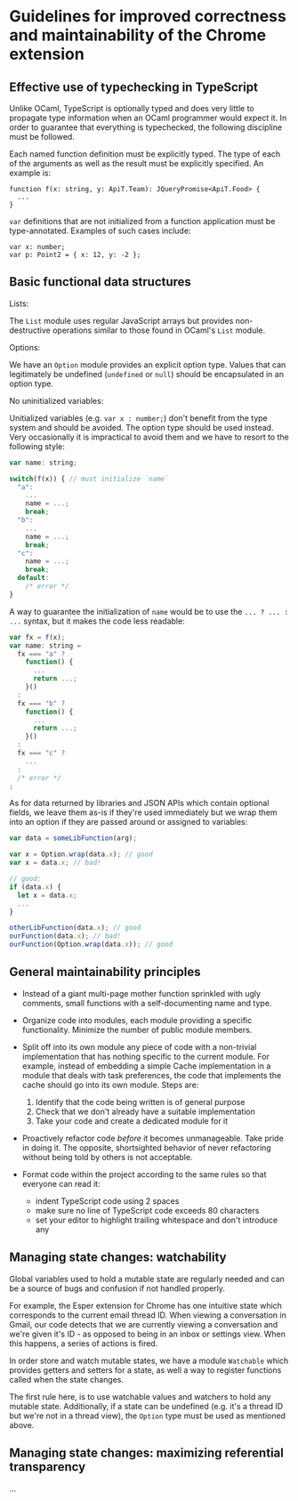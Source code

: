 Guidelines for improved correctness and maintainability of the Chrome extension
===============================================================================

Effective use of typechecking in TypeScript
-------------------------------------------

Unlike OCaml, TypeScript is optionally typed and does very little to
propagate type information when an OCaml programmer would expect it.
In order to guarantee that everything is typechecked, the following
discipline must be followed.

Each named function definition must be explicitly typed. The type of
each of the arguments as well as the result must be explicitly
specified. An example is:

```
function f(x: string, y: ApiT.Team): JQueryPromise<ApiT.Food> {
  ...
}
```

`var` definitions that are not initialized from a function application
must be type-annotated. Examples of such cases include:

```
var x: number;
var p: Point2 = { x: 12, y: -2 };
```

Basic functional data structures
--------------------------------

Lists:

The `List` module uses regular JavaScript arrays but provides
non-destructive operations similar to those found in OCaml's `List`
module.

Options:

We have an `Option` module provides an explicit option type. Values
that can legitimately be undefined (`undefined` or `null`) should be
encapsulated in an option type.

No uninitialized variables:

Unitialized variables (e.g. `var x : number;`) don't benefit from the
type system and should be avoided. The option type should be used
instead. Very occasionally it is impractical to avoid them and we have
to resort to the following style:

```javascript
var name: string;

switch(f(x)) { // must initialize `name`
  "a":
    ...
    name = ...;
    break;
  "b":
    ...
    name = ...;
    break;
  "c":
    name = ...;
    break;
  default:
    /* error */
}
```

A way to guarantee the initialization of `name` would be to
use the `... ? ... : ...` syntax, but it makes the code less readable:

```javascript
var fx = f(x);
var name: string =
  fx === "a" ?
    function() {
      ...
      return ...;
    }()
  :
  fx === "b" ?
    function() {
      ...
      return ...;
    }()
  :
  fx === "c" ?
    ...
  :
  /* error */
;
```

As for data returned by libraries and JSON APIs which contain optional
fields, we leave them as-is if they're used immediately but we wrap
them into an option if they are passed around or assigned to
variables:

```javascript
var data = someLibFunction(arg);

var x = Option.wrap(data.x); // good
var x = data.x; // bad!

// good:
if (data.x) {
  let x = data.x;
  ...
}

otherLibFunction(data.x); // good
ourFunction(data.x); // bad!
ourFunction(Option.wrap(data.x)); // good
```


General maintainability principles
----------------------------------

* Instead of a giant multi-page mother function sprinkled with ugly comments,
  small functions with a self-documenting name and type.

* Organize code into modules, each module providing a specific
  functionality. Minimize the number of public module members.

* Split off into its own module any piece of code with a non-trivial
  implementation that has nothing specific to the current
  module. For example, instead of embedding a simple Cache
  implementation in a module that deals with task preferences, the
  code that implements the cache should go into its own module.
  Steps are:
  1. Identify that the code being written is of general purpose
  2. Check that we don't already have a suitable implementation
  3. Take your code and create a dedicated module for it

* Proactively refactor code *before* it becomes unmanageable. Take
  pride in doing it. The opposite, shortsighted behavior of never refactoring
  without being told by others is not acceptable.

* Format code within the project according to the same rules so that
  everyone can read it:

  - indent TypeScript code using 2 spaces
  - make sure no line of TypeScript code exceeds 80 characters
  - set your editor to highlight trailing whitespace and don't
    introduce any

Managing state changes: watchability
------------------------------------

Global variables used to hold a mutable state are regularly needed and
can be a source of bugs and confusion if not handled properly.

For example, the Esper extension for Chrome has one intuitive state which
corresponds to the current email thread ID. When viewing a
conversation in Gmail, our code detects that we are currently viewing
a conversation and we're given it's ID - as opposed to being in an
inbox or settings view. When this happens, a series of actions is
fired.

In order store and watch mutable states, we have a module `Watchable`
which provides getters and setters for a state, as well a way to
register functions called when the state changes.

The first rule here, is to use watchable values and watchers to hold
any mutable state. Additionally, if a state can be undefined
(e.g. it's a thread ID but we're not in a thread view), the `Option`
type must be used as mentioned above.

Managing state changes: maximizing referential transparency
-----------------------------------------------------------

...
